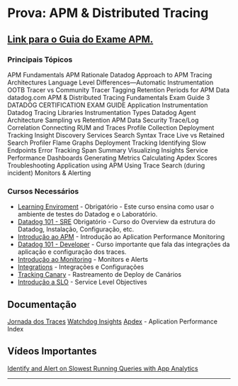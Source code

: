 # Prova: APM & Distributed Tracing
## [Link para o Guia do Exame APM.](https://www.datadoghq.com/pdf/APM_and_Distributed_Tracing_Fundamentals_Exam_Guide.pdf)
### Principais Tópicos
APM Fundamentals
	APM Rationale
	Datadog Approach to APM
	Tracing Architectures
	Language Level Differences—Automatic Instrumentation
	OOTB Tracer vs Community Tracer
	Tagging
	Retention Periods for APM Data
	datadog.com APM & Distributed Tracing Fundamentals Exam Guide 3
	DATADOG CERTIFICATION EXAM GUIDE
Application Instrumentation
	Datadog Tracing Libraries
	Instrumentation Types
	Datadog Agent Architecture
	Sampling vs Retention
	APM Data Security
	Trace/Log Correlation
	Connecting RUM and Traces
	Profile Collection
	Deployment Tracking
Insight Discovery
	Services
	Search Syntax
	Trace Live vs Retained Search
	Profiler Flame Graphs
	Deployment Tracking
	Identifying Slow Endpoints
	Error Tracking
	Span Summary
Visualizing Insights
	Service Performance Dashboards
	Generating Metrics
	Calculating Apdex Scores
Troubleshooting Application using APM
	Using Trace Search (during incident)
	Monitors & Alerting

### Cursos Necessários

- [Learning Enviroment](https://learn.datadoghq.com/courses/the-learning-environment) - Obrigatório - Este curso ensina como usar o ambiente de testes do Datadog e o Laboratório.
- [Datadog 101 - SRE](https://learn.datadoghq.com/courses/dd-101-sre) Obrigatório - Curso do Overview da estrutura do Datadog, Instalação, Configuração, etc.
- [Introdução ao APM](https://learn.datadoghq.com/courses/intro-to-apm) - Introdução ao Aplication Performance Monitoring
- [Datadog 101 - Developer](https://learn.datadoghq.com/courses/dd-101-dev) - Curso importante que fala das integrações da aplicação e configuração dos traces.
- [Introdução ao Monitoring](https://learn.datadoghq.com/courses/intro-to-monitoring) - Monitors e Alerts
- [Integrations](https://learn.datadoghq.com/courses/intro-to-integrations) - Integrações e Configurações
- [Tracking Canary](https://learn.datadoghq.com/courses/canary-deployment-tracking-lab) - Rastreamento de Deploy de Canários
- [Introdução a SLO](https://learn.datadoghq.com/courses/intro-to-slo) - Service Level Objectives 

## Documentação

[Jornada dos Traces](https://docs.datadoghq.com/tracing/#journey-of-a-trace)
[Watchdog Insights](https://docs.datadoghq.com/logs/explorer/watchdog_insights/#overview)
[Apdex](https://docs.datadoghq.com/tracing/guide/configure_an_apdex_for_your_traces_with_datadog_apm/#pagetitle) - Aplication Performance Index

## Vídeos Importantes

[Identify and Alert on Slowest Running Queries with App Analytics](https://youtu.be/7haZw7i0PnY)




---
